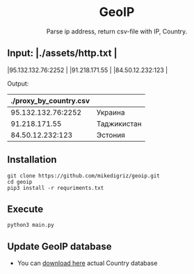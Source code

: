 <h1 align="center"> GeoIP </h1>

<p align="center">Parse ip address, return csv-file with IP, Country.</p>

Input:
|./assets/http.txt    | 
-----------------------
|95.132.132.76:2252   |
|91.218.171.55        |
|84.50.12.232:123     |


Output:

|./proxy_by_country.csv| <!-- -->    |
|-------------         |-------------|
|95.132.132.76:2252    |Украина
|91.218.171.55         |Таджикистан
|84.50.12.232:123      |Эстония

## Installation
```
git clone https://github.com/mikedigriz/geoip.git
cd geoip
pip3 install -r requriments.txt
```
## Execute
```
python3 main.py
```
## Update GeoIP database
- You can [download here](
https://cdn.jsdelivr.net/npm/geolite2-country@1.0.5/GeoLite2-Country.mmdb.gz) actual Country database